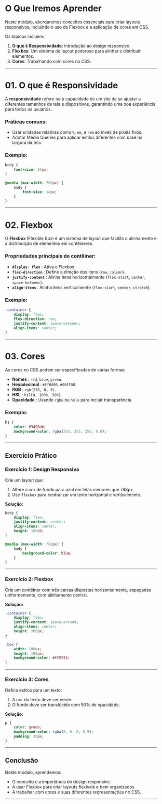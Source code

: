 


# O Que Iremos Aprender

Neste módulo, abordaremos conceitos essenciais para criar layouts responsivos, incluindo o uso do Flexbox e a aplicação de cores em CSS.

Os tópicos incluem:

1. **O que é Responsividade**: Introdução ao design responsivo.
2. **Flexbox**: Um sistema de layout poderoso para alinhar e distribuir elementos.
3. **Cores**: Trabalhando com cores no CSS.

---

# 01. O que é Responsividade

A **responsividade** refere-se à capacidade de um site de se ajustar a diferentes tamanhos de tela e dispositivos, garantindo uma boa experiência para todos os usuários.

### Práticas comuns:

- Usar unidades relativas como `%`, `em`, e `rem` ao invés de pixels fixos.
- Adotar Media Queries para aplicar estilos diferentes com base na largura da tela.

### Exemplo:

```css
body {
    font-size: 16px;
}

@media (max-width: 768px) {
    body {
        font-size: 14px;
    }
}
```


---

# 02. Flexbox

O **Flexbox** (Flexible Box) é um sistema de layout que facilita o alinhamento e a distribuição de elementos em contêineres.

### Propriedades principais do contêiner:

* **`display: flex`** : Ativa o Flexbox.
* **`flex-direction`** : Define a direção dos itens (`row`, `column`).
* **`justify-content`** : Alinha itens horizontalmente (`flex-start`, `center`, `space-between`).
* **`align-items`** : Alinha itens verticalmente (`flex-start`, `center`, `stretch`).

### Exemplo:

```css
.container {
    display: flex;
    flex-direction: row;
    justify-content: space-between;
    align-items: center;
}
```

---

# 03. Cores

As cores no CSS podem ser especificadas de várias formas:

* **Nomes** : `red`, `blue`, `green`.
* **Hexadecimal** : `#ff0000`, `#00ff00`.
* **RGB** : `rgb(255, 0, 0)`.
* **HSL** : `hsl(0, 100%, 50%)`.
* **Opacidade** : Usando `rgba` ou `hsla` para incluir transparência.

### Exemplo:

```css
h1 {
    color: #3498db;
    background-color: rgba(255, 255, 255, 0.8);
}
```

---

## Exercício Prático

### Exercício 1: Design Responsivo

Crie um layout que:

1. Altere a cor de fundo para azul em telas menores que 768px.
2. Use `flexbox` para centralizar um texto horizontal e verticalmente.

**Solução:**

```css
body {
    display: flex;
    justify-content: center;
    align-items: center;
    height: 100vh;
}

@media (max-width: 768px) {
    body {
        background-color: blue;
    }
}
```

---

### Exercício 2: Flexbox

Crie um contêiner com três caixas dispostas horizontalmente, espaçadas uniformemente, com alinhamento central.

**Solução:**

```css
.container {
    display: flex;
    justify-content: space-around;
    align-items: center;
    height: 200px;
}

.box {
    width: 100px;
    height: 100px;
    background-color: #ff5733;
}
```

---

### Exercício 3: Cores

Defina estilos para um texto:

1. A cor do texto deve ser verde.
2. O fundo deve ser translúcido com 50% de opacidade.

**Solução:**

```css
p {
    color: green;
    background-color: rgba(0, 0, 0, 0.5);
    padding: 10px;
}
```

---

## Conclusão

Neste módulo, aprendemos:

* O conceito e a importância do design responsivo.
* A usar Flexbox para criar layouts flexíveis e bem organizados.
* A trabalhar com cores e suas diferentes representações no CSS.

---
